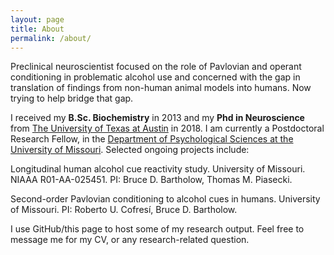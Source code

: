 ```yaml
---
layout: page
title: About
permalink: /about/
---
```


Preclinical neuroscientist focused on the role of Pavlovian and operant conditioning in problematic alcohol use and concerned with the gap in translation of findings from non-human animal models into humans. Now trying to help bridge that gap.

I received my <b>B.Sc. Biochemistry</b> in 2013 and my <b>Phd in Neuroscience</b> from <a href="https://neuroscience.utexas.edu/">The University of Texas at Austin</a> in 2018. I am currently a Postdoctoral Research Fellow, in the <a href="https://psychology.missouri.edu/"> Department of Psychological Sciences at the University of Missouri</a>. Selected ongoing projects include:

<i class="icon icon-check"></i> Longitudinal human alcohol cue reactivity study. University of Missouri. NIAAA R01-AA-025451. PI: Bruce D. Bartholow, Thomas M. Piasecki.

<i class="icon icon-check"></i> Second-order Pavlovian conditioning to alcohol cues in humans. University of Missouri. PI: Roberto U. Cofresí, Bruce D. Bartholow.

I use GitHub/this page to host some of my research output. Feel free to message me for my CV, or any research-related question.
